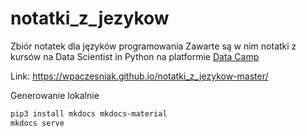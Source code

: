 # notatki_z_jezykow
Zbiór notatek dla języków programowania
Zawarte są w nim notatki z kursów na Data Scientist in Python na platformie [Data Camp](https://www.datacamp.com)
 
Link:
https://wpaczesniak.github.io/notatki_z_jezykow-master/


Generowanie lokalnie

```bash
pip3 install mkdocs mkdocs-material
mkdocs serve
```
